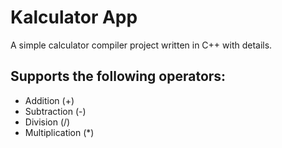 # Kalculator App

A simple calculator compiler project written in C++ with details.

## Supports the following operators:

- Addition (+)
- Subtraction (-)
- Division (/)
- Multiplication (*)

